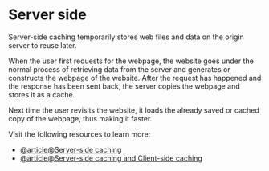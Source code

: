 # Server side

Server-side caching temporarily stores web files and data on the origin server to reuse later.

When the user first requests for the webpage, the website goes under the normal process of retrieving data from the server and generates or constructs the webpage of the website. After the request has happened and the response has been sent back, the server copies the webpage and stores it as a cache.

Next time the user revisits the website, it loads the already saved or cached copy of the webpage, thus making it faster.

Visit the following resources to learn more:

- [@article@Server-side caching ](https://www.starwindsoftware.com/resource-library/server-side-caching/)
- [@article@Server-side caching and Client-side caching](https://www.codingninjas.com/codestudio/library/server-side-caching-and-client-side-caching)
